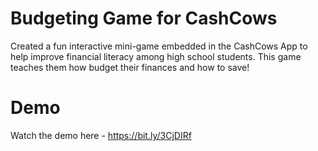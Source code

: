 # Budgeting Game for CashCows

Created a fun interactive mini-game embedded in the CashCows App to help improve financial literacy among high school students. This game teaches them how
budget their finances and how to save!

# Demo

Watch the demo here - https://bit.ly/3CjDIRf
